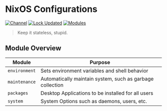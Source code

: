 # NixOS Configurations

[![Channel](https://img.shields.io/badge/dynamic/json?color=5277c3&label=channel&query=%24.nodes.nixpkgs.original.ref&url=https%3A%2F%2Fraw.githubusercontent.com%2Fj0hax%2Fnixos-configurations%2Fmain%2Fflake.lock&logo=nixos)](https://status.nixos.org/) [![Lock Updated](https://img.shields.io/badge/dynamic/json?color=yellow&label=lock%20updated&query=%24[0].commit.author.date&url=https%3A%2F%2Fapi.github.com%2Frepos%2Fj0hax%2Fnixos-configurations%2Fcommits%3Fper_page%3D1%26path%3D%2Fflake.lock)](/flake.lock) [![Modules](https://img.shields.io/badge/dynamic/json?label=Modules&query=%24.length&url=https%3A%2F%2Fapi.github.com%2Frepos%2Fj0hax%2Fnixos-configurations%2Fcontents%2Fgeneral)](/general)

> Keep it stateless, stupid.

## Module Overview
| Module | Purpose |
| ------ |---------|
| `environment` | Sets environment variables and shell behavior |
| `maintenance` | Automatically maintain system, such as garbage collection |
| `packages` | Desktop Applications to be installed for all users |
| `system` | System Options such as daemons, users, etc. |
